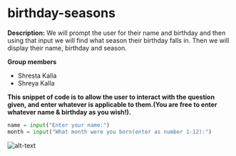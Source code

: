# birthday-seasons

**Description:** We will prompt the user for their name and birthday and then using that input we will find what season their birthday falls in. Then we will display their name, birthday and season. 

**Group members**
- Shresta Kalla
- Shreya Kalla

**This snippet of code is to allow the user to interact with the question given, and enter whatever is applicable to them.(You are free to enter whatever name & birthday as you wish!).**

```python
name = input("Enter your name:")
month = input("What month were you born(enter as number 1-12):")
```
![alt-text](https://media.giphy.com/media/RlZouK6QqVVHNIxp6I/giphy.gif)
